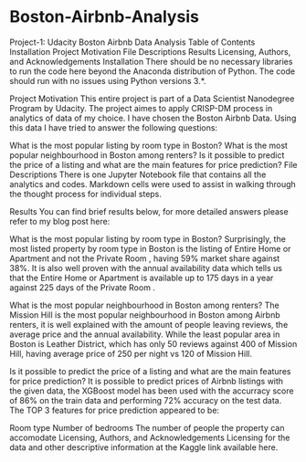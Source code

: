 # Boston-Airbnb-Analysis
Project-1: Udacity Boston Airbnb Data Analysis
Table of Contents
Installation
Project Motivation
File Descriptions
Results
Licensing, Authors, and Acknowledgements
Installation
There should be no necessary libraries to run the code here beyond the Anaconda distribution of Python. The code should run with no issues using Python versions 3.*.

Project Motivation
This entire project is part of a Data Scientist Nanodegree Program by Udacity. The project aimes to apply CRISP-DM process in analytics of data of my choice. I have chosen the Boston Airbnb Data. Using this data I have tried to answer the following questions:

What is the most popular listing by room type in Boston?
What is the most popular neighbourhood in Boston among renters?
Is it possible to predict the price of a listing and what are the main features for price prediction?
File Descriptions
There is one Jupyter Notebook file that contains all the analytics and codes. Markdown cells were used to assist in walking through the thought process for individual steps.

Results
You can find brief results below, for more detailed answers please refer to my blog post here:

What is the most popular listing by room type in Boston?
Surprisingly, the most listed property by room type in Boston is the listing of Entire Home or Apartment and not the Private Room , having 59% market share against 38%. It is also well proven with the annual availability data which tells us that the Entire Home or Apartment is available up to 175 days in a year against 225 days of the Private Room .

What is the most popular neighbourhood in Boston among renters?
The Mission Hill is the most popular neighbourhood in Boston among Airbnb renters, it is well explained with the amount of people leaving reviews, the average price and the annual availability. While the least popular area in Boston is Leather District, which has only 50 reviews against 400 of Mission Hill, having average price of 250 per night vs 120 of Mission Hill.

Is it possible to predict the price of a listing and what are the main features for price prediction?
It is possible to predict prices of Airbnb listings with the given data, the XGBoost model has been used with the accurracy score of 86% on the train data and performing 72% accuracy on the test data. The TOP 3 features for price prediction appeared to be:

Room type
Number of bedrooms
The number of people the property can accomodate
Licensing, Authors, and Acknowledgements
Licensing for the data and other descriptive information at the Kaggle link available here.
